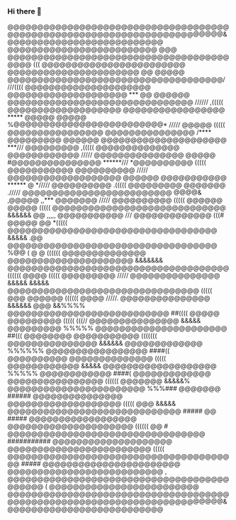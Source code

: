 ### Hi there 👋

<p>
@@@@@@@@@@@@@@@@@@@@@@@@@@@@@@@@@@@@@@@@@@@@@@@@@@@@@@@@@@@@@@@@@@@@@@@@@&@@@@@@@@@@@@@@@@@@@@@@@@@@
@@@@@@@@@@@@@@@@@@@@@@@@@ @@@ @@@@@@@@@@@@@@@@@@@@@@@@@@@@@@@@@@@@@@@@@ ((( @@@@@@@@@@@@@@@@@@@@@@@@
@@@@@@@@@@@@@@@@@@@@@@ @@ @@@@@ @@@@@@@@@@@@@@@@@@@@@@@@@@@@@@@@@@@@/ ///((((  @@@@@@@@@@@@@@@@@@@@@
@@@@@@@@@@@@@@@@@@@@ *** @@ @@@@@@ @@@@@@@@@@@@@@@@@@@@@@@@@@@@@@@ ////// ,((((( @@@@@@@@@@@@@@@@@@@
@@@@@@@@@@@@@@@@@  ***** @@@@@ @@@@@ %@@@@@@@@@@@@@@@@@@@@@@@@@* ///// @@@@@ (((((  @@@@@@@@@@@@@@@@
@@@@@@@@@@@@@@@ /****  @@@@@@@@@ @@@@@@ @@@@@@@@@@@@@@@@@@@@@ ***/// @@@@@@@@@ ,((((( @@@@@@@@@@@@@@
@@@@@@@@@@@@  ///// @@@@@@@@@@@@@@@ @@@@@ #@@@@@@@@@@@@@@@  ******/// *@@@@@@@@@@ (((((  @@@@@@@@@@@
@@@@@@@@@@ /////  @@@@@@@@@@@@@@@@@@@ @@@@@@ @@@@@@@@@@@ ****** @ *///// @@@@@@@@@@ .((((( @@@@@@@@@
@@@@@@@ .///// @@@@@@@@@@@@@@@@@@@@@@@@@ @@@@& ,@@@@@  ,,*** @@@@@@@ /////  @@@@@@@@@@ (((((  @@@@@@
@@@@@ (((((  @@@@@@@@@@@@@@@@@@@@@@@@@@@@@ &&&&&& @@ ,,,,, @@@@@@@@@@@ /// @@@@@@@@@@@@@  (((# @@@@@
@@ *((((( @@@@@@@@@@@@@@@@@@@@@@@@@@@@@@@@@@@ &&&&& .@@ @@@@@@@@@@@@@@@@@@@@@@@@@@@@@@@@@@@ %@@ (  @
@ (((((( @@@@@@@@@@@@@@  @@@@@@@@@@@@@@@@@@@@@ &&&&&&& @@@@@@@@@@@@@@@@@@@@@@@@@@@@@@@@@@@@@ (((((( 
@@@@ ((((( @@@@@@@@@  ///// @@@@@@@@@@@@@@@  &&&&& &&&&&  @@@@@@@@@@@@@@@@@@@@@@@@@@@@@@@@ ((((( @@@
@@@@@@ (((((( @@@@ /////. @@@@@@@@@@@@@@@ &&&&&& @@@ &&%%%% @@@@@@@@@@@@@@@@@@@@@@@@@@@ ##(((( @@@@@
@@@@@@@@@ (((((  (((// @@@@@@@@@@@@@@@  &&&&& @@@@@@@@@ %%%%%  @@@@@@@@@@@@@@@@@@@@@@ ##((( @@@@@@@@
@@@@@@@@@@@ (((((((  @@@@@@@@@@@@@@@ &&&&&& @@@@@@@@@@@@@ %%%%%% @@@@@@@@@@@@@@@@@ ####(( @@@@@@@@@@
@@@@@@@@@@@@@@ ((((( @@@@@@@@@@@@  &&&&& @@@@@@@@@@@@@@@@@@@ %%%%%  @@@@@@@@@@@@ ####( @@@@@@@@@@@@@
@@@@@@@@@@@@@@@@ (((((( @@@@@@@ &&&&&% @@@@@@@@@@@@@@@@@@@@@@@ %%%### @@@@@@@ ###### @@@@@@@@@@@@@@@
@@@@@@@@@@@@@@@@@@@ ((((( @@@ &&&&& @@@@@@@@@@@@@@@@@@@@@@@@@@@@@ #####  @@ ##### @@@@@@@@@@@@@@@@@@
@@@@@@@@@@@@@@@@@@@@@ (((((( @@ # @@@@@@@@@@@@@@@@@@@@@@@@@@@@@@@@@ ########### @@@@@@@@@@@@@@@@@@@@
@@@@@@@@@@@@@@@@@@@@@@@@ ((((( @@@@@@@@@@@@@@@@@@@@@@@@@@@@@@@@@@@@@@@ ##### @@@@@@@@@@@@@@@@@@@@@@@
@@@@@@@@@@@@@@@@@@@@@@@@@@ , @@@@@@@@@@@@@@@@@@@@@@@@@@@@@@@@@@@@@@@@@@@ ( @@@@@@@@@@@@@@@@@@@@@@@@@
@@@@@@@@@@@@@@@@@@@@@@@@@@@@@@@@@@@@@@@@@@@@@@@@@@@@@@@@@@@@@@@@@@@@@@@@@&@@@@@@@@@@@@@@@@@@@@@@@@@@
</p>

<!--
**Fleeym/Fleeym** is a ✨ _special_ ✨ repository because its `README.md` (this file) appears on your GitHub profile.

Here are some ideas to get you started:

- 🔭 I’m currently working on ...
- 🌱 I’m currently learning ...
- 👯 I’m looking to collaborate on ...
- 🤔 I’m looking for help with ...
- 💬 Ask me about ...
- 📫 How to reach me: ...
- 😄 Pronouns: ...
- ⚡ Fun fact: ...
-->
